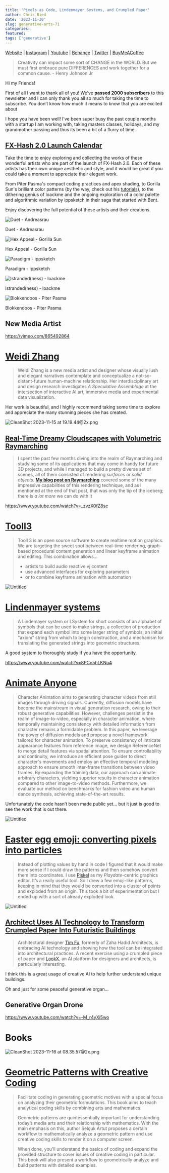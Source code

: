 ```yaml
---
title: 'Pixels as Code, Lindenmayer Systems, and Crumpled Paper'
author: Chris Ried
date: '2023-11-30'
slug: generative-arts-71
categories: 
featured: 
tags: ['generative']
---
```


[Website](https://www.generativecollective.com/) |  [Instagram](https://www.instagram.com/generate.collective/) | [Youtube](https://www.youtube.com/channel/UCBOYyqA-mqyoTSJ8pO9sQiA) | [Behance](https://www.behance.net/generatecoll) | [Twitter](https://twitter.com/generatecoll) | [BuyMeACoffee](https://www.buymeacoffee.com/generatecoll)

> Creativity can impact some sort of CHANGE in the WORLD. But we must first embrace pure DIFFERENCES and work together for a common cause. - Henry Johnson Jr
> 

Hi my Friends! 

First of all I want to thank all of you! We’ve **passed 2000 subscribers** to this newsletter and I can only thank you all so much for taking the time to subscribe. You don’t know how much it means to know that you are excited about 

I hope you have been well! I’ve been super busy the past couple months with a startup I am working with, taking masters classes, holidays, and my grandmother passing and thus its been a bit of a flurry of time. 

## [FX-Hash 2.0 Launch Calendar](https://www.fxhash.xyz/)

Take the time to enjoy exploring and collecting the works of these wonderful artists who are part of the launch of FX-Hash 2.0. Each of these artists has their own unique aesthetic and style, and it would be great if you could take a moment to appreciate their elegant work.

From Piter Pasma's compact coding practices and apex shading, to Gorilla Sun's brilliant color patterns (by the way, check out his [tutorials](https://www.gorillasun.de/blog/soft-body-physics-and-blobs/)), to the dithering genius of loackme and the ongoing exploration of a color palette and algorithmic variation by ippsketch in their saga that started with Bent.

Enjoy discovering the full potential of these artists and their creations.

![Duet - Andreasrau ](https://prod-files-secure.s3.us-west-2.amazonaws.com/3b013a59-21dc-44b9-9c04-b7289cd6cf98/2de2578d-f852-4c5e-ac5f-71d74f250f40/Untitled.png)

Duet - Andreasrau 

![Hex Appeal - Gorilla Sun ](https://prod-files-secure.s3.us-west-2.amazonaws.com/3b013a59-21dc-44b9-9c04-b7289cd6cf98/d6090094-4ca4-4c5a-b20c-4c1619cd48b5/Untitled.png)

Hex Appeal - Gorilla Sun 

![Paradigm - ippsketch ](https://prod-files-secure.s3.us-west-2.amazonaws.com/3b013a59-21dc-44b9-9c04-b7289cd6cf98/9ed5447e-88da-4c01-a01e-36677a9d3b22/Untitled.png)

Paradigm - ippsketch 

![lstranded(ness) - loackme](https://prod-files-secure.s3.us-west-2.amazonaws.com/3b013a59-21dc-44b9-9c04-b7289cd6cf98/839e3ec1-d219-4739-9ba2-556a0fdb2029/Untitled.png)

lstranded(ness) - loackme

![ Blokkendoos - Piter Pasma](https://prod-files-secure.s3.us-west-2.amazonaws.com/3b013a59-21dc-44b9-9c04-b7289cd6cf98/c99491e7-1ff9-40fe-a0c9-90850bf2037c/Untitled.png)

 Blokkendoos - Piter Pasma

## New Media Artist

https://vimeo.com/865492864

# [Weidi Zhang](https://derivative.ca/community-post/human-machine-reality-immersive-art-weidi-zhang/68201)

> Weidi Zhang is a new media artist and designer whose visually lush and elegant narratives contemplate and conceptualize a not-so-distant-future human-machine relationship. Her interdisciplinary art and design research investigates *A Speculative Assemblage* at the intersection of interactive AI art, immersive media and experimental data visualization.
> 

Her work is beautiful, and I highly recommend taking some time to explore and appreciate the many stunning pieces she has created.

![CleanShot 2023-11-15 at 19.19.44@2x.png](https://prod-files-secure.s3.us-west-2.amazonaws.com/3b013a59-21dc-44b9-9c04-b7289cd6cf98/d86e9631-4a28-41b0-a8e5-6f07c4157094/CleanShot_2023-11-15_at_19.19.442x.png)

## [Real-Time Dreamy Cloudscapes with Volumetric Raymarching](https://blog.maximeheckel.com/posts/real-time-cloudscapes-with-volumetric-raymarching/)

> I spent the past few months diving into the realm of Raymarching and studying some of its applications that may come in handy for future 3D projects, and while I managed to build a pretty diverse set of scenes, all of them consisted of rendering *surfaces or solid objects*. **[My blog post on Raymarching](https://blog.maximeheckel.com/posts/painting-with-math-a-gentle-study-of-raymarching/)** covered some of the many impressive capabilities of this rendering technique, and as I mentioned at the end of that post, that was only the tip of the iceberg; there is *a lot more* we can do with it
> 

https://www.youtube.com/watch?v=_zvzX0fZ8sc

# [Tooll3](https://github.com/tooll3/t3)

> Tooll 3 is an open source software to create realtime motion graphics. We are targeting the sweet spot between real-time rendering, graph-based procedural content generation and linear keyframe animation and editing. This combination allows…
> 
> - artists to build audio reactive vj content
> - use advanced interfaces for exploring parameters
> - or to combine keyframe animation with automation

![Untitled](https://prod-files-secure.s3.us-west-2.amazonaws.com/3b013a59-21dc-44b9-9c04-b7289cd6cf98/95638f93-2f93-42f5-a246-944d8ea2db83/Untitled.png)

# **[Lindenmayer systems](https://vsekar.me/blog/log_coffee/chapter_0.html#lindenmayer-systems)**

> A Lindemayer system or LSystem for short consists of an alphabet of symbols that can be used to make strings, a collection of production that expand each symbol into some larger string of symbols, an initial “axiom” string from which to begin construction, and a mechanism for translating the generated strings into geometric structures.
> 

A good system to thoroughly study if you have the opportunity. 

https://www.youtube.com/watch?v=8PCn5hLKNu4

# [Animate Anyone](https://humanaigc.github.io/animate-anyone/)

> Character Animation aims to generating character videos from still images through driving signals. Currently, diffusion models have become the mainstream in visual generation research, owing to their robust generative capabilities. However, challenges persist in the realm of image-to-video, especially in character animation, where temporally maintaining consistency with detailed information from character remains a formidable problem. In this paper, we leverage the power of diffusion models and propose a novel framework tailored for character animation. To preserve consistency of intricate appearance features from reference image, we design ReferenceNet to merge detail features via spatial attention. To ensure controllability and continuity, we introduce an efficient pose guider to direct character's movements and employ an effective temporal modeling approach to ensure smooth inter-frame transitions between video frames. By expanding the training data, our approach can animate arbitrary characters, yielding superior results in character animation compared to other image-to-video methods. Furthermore, we evaluate our method on benchmarks for fashion video and human dance synthesis, achieving state-of-the-art results.
> 

Unfortunately the code hasn’t been made public yet… but it just is good to see the work that is out there. 

![Untitled](https://prod-files-secure.s3.us-west-2.amazonaws.com/3b013a59-21dc-44b9-9c04-b7289cd6cf98/d3fcb7e9-10c6-4db0-8a07-7515f9552b72/Untitled.png)

# **[Easter egg emoji: converting pixels into particles](https://blog.gingerbeardman.com/2023/11/26/easter-egg-emoji-converting-pixels-into-particles/)**

> Instead of plotting values by hand in code I figured that it would make more sense if I could draw the patterns and then somehow convert them into coordinates. I use [Piskel](https://blog.gingerbeardman.com/2023/05/10/piskel-for-playdate/) as my *Playdate*-centric graphics editor. It’s a really useful tool. So I drew a few emoji-like patterns, keeping in mind that they would be converted into a cluster of points and exploded from an origin. This took a bit of experimentation but I ended up with a sort of already exploded look.
> 

![Untitled](https://prod-files-secure.s3.us-west-2.amazonaws.com/3b013a59-21dc-44b9-9c04-b7289cd6cf98/6f169a09-ec7a-4324-88e4-751ed7edfc32/Untitled.png)

## **[Architect Uses AI Technology to Transform Crumpled Paper Into Futuristic Buildings](https://mymodernmet.com/tim-fu-lookx-ai-architecture/)**

> Architectural designer [Tim Fu](https://www.timfu.com/), formerly of Zaha Hadid Architects, is embracing AI technology and showing how the tool can be integrated into architectural practices. A recent exercise using a crumpled piece of paper and [LookX](https://www.lookx.ai/), an AI platform for designers and architects, is particularly interesting.
> 

I think this is a great usage of creative AI to help further understand unique buildings. 

Oh and just for some peaceful generative organ… 

## Generative Organ Drone

https://www.youtube.com/watch?v=-M_r4yXi5wo

# Books

![CleanShot 2023-11-16 at 08.35.57@2x.png](https://prod-files-secure.s3.us-west-2.amazonaws.com/3b013a59-21dc-44b9-9c04-b7289cd6cf98/6ea866ad-c8c1-4b25-bda7-4fdd37b94c2c/CleanShot_2023-11-16_at_08.35.572x.png)

# [Geometric Patterns with Creative Coding](https://amzn.to/48b55MD)

> Facilitate coding in generating geometric motives with a special focus on analyzing their geometric formulations. This book aims to teach analytical coding skills by combining arts and mathematics.
> 
> 
> Geometric patterns are quintessentially important for understanding today’s media arts and their relationship with mathematics. With the main emphasis on this, author Selçuk Artut proposes a certain workflow to mathematically analyze a geometric pattern and use creative coding skills to render it on a computer screen.
> 
> When done, you'll understand the basics of coding and expand the provided structure to cover issues of creative coding in particular. This book will also present a workflow to geometrically analyze and build patterns with detailed examples.
>
